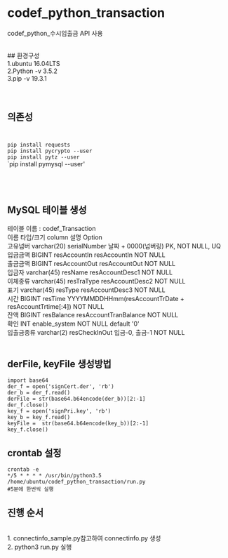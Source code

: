 # codef_python_transaction
codef_python_수시입출금 API 사용

<br>
## 환경구성<br> 
1.ubuntu 16.04LTS<br>
2.Python -v 3.5.2<br>
3.pip -v 19.3.1 <br><br><br>

## 의존성<br><br>
`pip install requests`<br>
`pip install pycrypto --user`<br>
`pip install pytz --user`<br>
`pip install pymysql --user'<br>
<br>
<br>
<br>
## MySQL 테이블 생성
테이블 이름 : codef_Transaction<br>
이름	타입/크기	column	설명	Option<br>
고유넘버	varchar(20)	serialNumber	날짜 + 0000(넘버링)	PK, NOT NULL, UQ<br>
입금금액	BIGINT	resAccountIn	resAccountIn	NOT NULL<br>
출금금액  BIGINT  resAccountOut resAccountOut NOT NULL<br>
입금자	varchar(45)	resName	resAccountDesc1	NOT NULL<br>
이체종류	varchar(45)	resTraType	resAccountDesc2	NOT NULL<br>
표기	varchar(45)	resType	resAccountDesc3	NOT NULL<br>
시간	BIGINT	resTime	YYYYMMDDHHmm(resAccountTrDate + resAccountTrtime[:4])	NOT NULL<br>
잔액	BIGINT	resBalance	resAccountTranBalance	NOT NULL<br>
확인  INT   enable_system NOT NULL default '0'<br>
입출금종류 varchar(2) resCheckInOut 입금-0, 출금-1 NOT NULL<br>
<br>
## derFile, keyFile 생성방법<br>
```
import base64
der_f = open('signCert.der', 'rb')
der_b = der_f.read()
derFile = str(base64.b64encode(der_b))[2:-1]
der_f.close()
key_f = open('signPri.key', 'rb')
key_b = key_f.read()
keyFile =  str(base64.b64encode(key_b))[2:-1]
key_f.close()
```
## crontab 설정
`crontab -e`<br>
`*/5 * * * * /usr/bin/python3.5 /home/ubuntu/codef_python_transaction/run.py`<br>
`#5분에 한번씩 실행`

## 진행 순서
<br>
1. connectinfo_sample.py참고하여 connectinfo.py 생성<br>
2. python3 run.py 실행<br>
<br>
<br>
